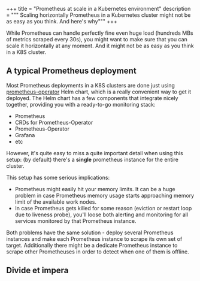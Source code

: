 +++
title = "Prometheus at scale in a Kubernetes environment"
description = """
Scaling horizontally Prometheus in a Kubernetes cluster might not be as easy
as you think. And here's why"""
+++

While Prometheus can handle perfectly fine even huge load (hundreds MBs of metrics scraped every 30s),
you might want to make sure that you can scale it horizontally at any moment.
And it might not be as easy as you think in a K8S cluster.

## A typical Prometheus deployment

Most Prometheus deployments in a K8S clusters are done just using [prometheus-operator](https://hub.helm.sh/charts/stable/prometheus-operator) Helm chart, which is a really convenient way to get it deployed.
The Helm chart has a few components that integrate nicely together, providing you with a ready-to-go monitoring stack:
- Prometheus
- CRDs for Prometheus-Operator
- Prometheus-Operator
- Grafana
- etc

However, it's quite easy to miss a quite important detail when using this setup: (by default) there's a **single** prometheus instance for the entire cluster.

This setup has some serious implications:
- Prometheus might easily hit your memory limits.
  It can be a huge problem in case Prometheus memory usage starts approaching memory limit of the available work nodes.
- In case Prometheus gets killed for some reason (eviction or restart loop due to liveness probe),
  you'll loose both alerting and monitoring for all services monitored by that Prometheus instance.

Both problems have the same solution - deploy several Prometheus instances and make
each Prometheus instance to scrape its own set of target. Additionally there might be a dedicate
Prometheus instance to scrape other Prometheuses in order to detect when one of them is offline.

## Divide et impera
